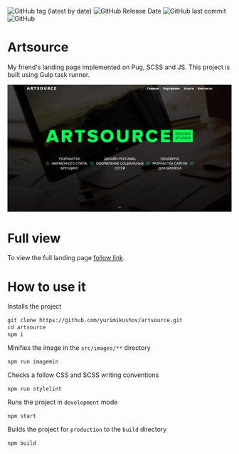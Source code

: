 ![GitHub tag (latest by date)](https://img.shields.io/github/v/release/yurimikushov/artsource) ![GitHub Release Date](https://img.shields.io/github/release-date/yurimikushov/artsource) ![GitHub last commit](https://img.shields.io/github/last-commit/yurimikushov/artsource) ![GitHub](https://img.shields.io/github/license/yurimikushov/artsource)

# Artsource

My friend's landing page implemented on Pug, SCSS and JS. This project is built using Gulp task runner.

![Preview](docs/img/preview.png)

# Full view

To view the full landing page [follow link](docs/landing-page-view.md).

# How to use it

Installs the project

```
git clone https://github.com/yurimikushov/artsource.git
cd artsource
npm i
```

Minifies the image in the `src/images/**` directory

```
npm run imagemin
```

Checks a follow CSS and SCSS writing conventions

```
npm run stylelint
```

Runs the project in `development` mode

```
npm start
```

Builds the project for `production` to the `build` directory

```
npm build
```
